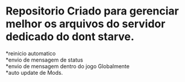 <div>
  <h1>Repositorio Criado para gerenciar melhor os arquivos do servidor dedicado do dont starve.</h1>
  </div>
 <div>
*reinicio automatico
  <br>
*envio de mensagem de status
  <br>
*envio de mensagem dentro do jogo Globalmente
  <br>
*auto update de Mods.
</div>
